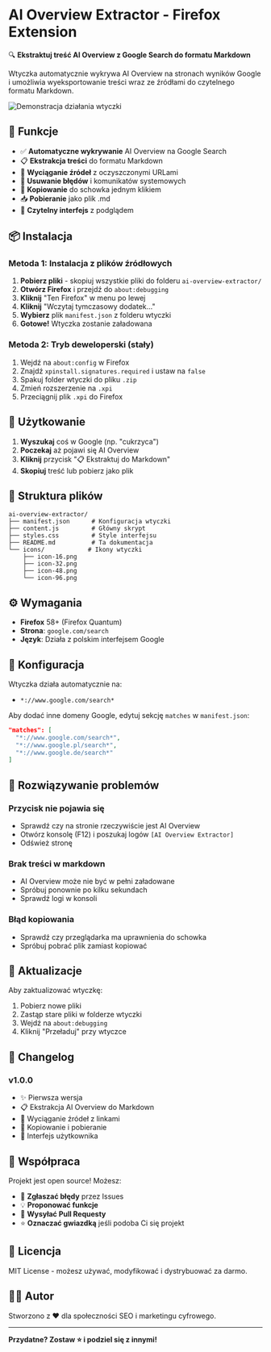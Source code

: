 # AI Overview Extractor - Firefox Extension

🔍 **Ekstraktuj treść AI Overview z Google Search do formatu Markdown**

Wtyczka automatycznie wykrywa AI Overview na stronach wyników Google i umożliwia wyeksportowanie treści wraz ze źródłami do czytelnego formatu Markdown.

![Demonstracja działania wtyczki](ai-overviews-extractor.gif)

## 🚀 Funkcje

- ✅ **Automatyczne wykrywanie** AI Overview na Google Search
- 📋 **Ekstrakcja treści** do formatu Markdown
- 🔗 **Wyciąganie źródeł** z oczyszczonymi URLami  
- 🧹 **Usuwanie błędów** i komunikatów systemowych
- 💾 **Kopiowanie** do schowka jednym klikiem
- 📥 **Pobieranie** jako plik .md
- 🎨 **Czytelny interfejs** z podglądem

## 📦 Instalacja

### Metoda 1: Instalacja z plików źródłowych

1. **Pobierz pliki** - skopiuj wszystkie pliki do folderu `ai-overview-extractor/`
2. **Otwórz Firefox** i przejdź do `about:debugging`
3. **Kliknij** "Ten Firefox" w menu po lewej
4. **Kliknij** "Wczytaj tymczasowy dodatek..."
5. **Wybierz** plik `manifest.json` z folderu wtyczki
6. **Gotowe!** Wtyczka zostanie załadowana

### Metoda 2: Tryb deweloperski (stały)

1. Wejdź na `about:config` w Firefox
2. Znajdź `xpinstall.signatures.required` i ustaw na `false`
3. Spakuj folder wtyczki do pliku `.zip`
4. Zmień rozszerzenie na `.xpi`
5. Przeciągnij plik `.xpi` do Firefox

## 🎯 Użytkowanie

1. **Wyszukaj** coś w Google (np. "cukrzyca")
2. **Poczekaj** aż pojawi się AI Overview  
3. **Kliknij** przycisk "📋 Ekstraktuj do Markdown"
4. **Skopiuj** treść lub pobierz jako plik

## 📁 Struktura plików

```
ai-overview-extractor/
├── manifest.json      # Konfiguracja wtyczki
├── content.js         # Główny skrypt
├── styles.css         # Style interfejsu
├── README.md          # Ta dokumentacja
└── icons/            # Ikony wtyczki
    ├── icon-16.png
    ├── icon-32.png  
    ├── icon-48.png
    └── icon-96.png
```

## ⚙️ Wymagania

- **Firefox** 58+ (Firefox Quantum)
- **Strona**: `google.com/search`
- **Język**: Działa z polskim interfejsem Google

## 🔧 Konfiguracja

Wtyczka działa automatycznie na:
- `*://www.google.com/search*`

Aby dodać inne domeny Google, edytuj sekcję `matches` w `manifest.json`:

```json
"matches": [
  "*://www.google.com/search*",
  "*://www.google.pl/search*",
  "*://www.google.de/search*"
]
```

## 🐛 Rozwiązywanie problemów

### Przycisk nie pojawia się
- Sprawdź czy na stronie rzeczywiście jest AI Overview
- Otwórz konsolę (F12) i poszukaj logów `[AI Overview Extractor]`
- Odśwież stronę

### Brak treści w markdown
- AI Overview może nie być w pełni załadowane
- Spróbuj ponownie po kilku sekundach
- Sprawdź logi w konsoli

### Błąd kopiowania
- Sprawdź czy przeglądarka ma uprawnienia do schowka
- Spróbuj pobrać plik zamiast kopiować

## 🔄 Aktualizacje

Aby zaktualizować wtyczkę:
1. Pobierz nowe pliki
2. Zastąp stare pliki w folderze wtyczki  
3. Wejdź na `about:debugging`
4. Kliknij "Przeładuj" przy wtyczce

## 📝 Changelog

### v1.0.0
- ✨ Pierwsza wersja
- 📋 Ekstrakcja AI Overview do Markdown
- 🔗 Wyciąganie źródeł z linkami
- 💾 Kopiowanie i pobieranie
- 🎨 Interfejs użytkownika

## 🤝 Współpraca

Projekt jest open source! Możesz:
- 🐛 **Zgłaszać błędy** przez Issues
- 💡 **Proponować funkcje** 
- 🔧 **Wysyłać Pull Requesty**
- ⭐ **Oznaczać gwiazdką** jeśli podoba Ci się projekt

## 📄 Licencja

MIT License - możesz używać, modyfikować i dystrybuować za darmo.

## 🙋‍♂️ Autor

Stworzono z ❤️ dla społeczności SEO i marketingu cyfrowego.

---

**Przydatne? Zostaw ⭐ i podziel się z innymi!**
